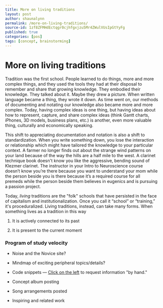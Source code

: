 ```yaml
---
title: More on living traditions
layout: post
author: shaunalynn
permalink: /more-on-living-traditions/
source-id: 1zf8ZFMHdEctqgr0cjhfgxjzu5Mr4ZWulVUsIpGtYyFg
published: true
categories: [pos]
tags: [concept, brainstorming]
---
```


# More on living traditions

Tradition was the first school. People learned to do things, more and more complex things, and they used the tools they had at their disposal to remember and share that growing knowledge. They embodied their knowledge. They talked about it. Maybe they drew a picture. When written language became a thing, they wrote it down. As time went on, our methods of documenting and notating our knowledge also became more and more complex. Today, having complex ideas is one thing, but having ideas about how to represent, capture, and share complex ideas (think Gantt charts, iPhones, 3D models, business plans, etc.) is another, even more valuable thing, culturally and economically speaking. 

This shift to appreciating documentation and notation is also a shift to standardization. When you write something down, you lose the interaction or relationship which might have tailored the knowledge to your particular context. A farmer no longer finds out about the strange wind patterns on your land because of the way the hills are a half mile to the west. A clarinet technique book doesn't know you like the aggressive, bending sound of Klezmer clarinet. The instructor in your Intro to Neuroscience course doesn’t know you’re there because you want to understand your mom while the person beside you is there because it’s a required course for all premeds while the person beside them believes in eugenics and is pursuing a passion project.

Today, *living* traditions are the "folk" schools that have persisted in the face of capitalism and institutionalization. Once you call it “school” or “training,” it's proceduralized. Living traditions, instead, can take many forms. When something lives as a tradition in this way

1. It is actively connected to its past

2. It is present to the current moment

### Program of study velocity

* Noise and the Novice site?

* Mindmap of exciting peripheral topics/details?

* Code snippets — [Click on the left](https://developer.spotify.com/console/) to request information "by hand."

* Concept album posting

* Song arrangements posted

* Inspiring and related work





































